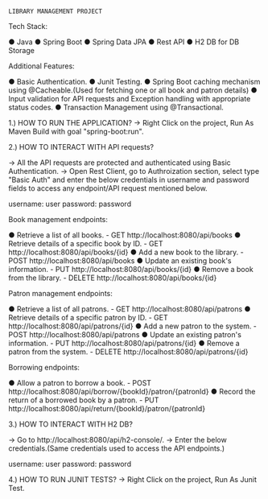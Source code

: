                                                                            LIBRARY MANAGEMENT PROJECT

Tech Stack:

● Java
● Spring Boot
● Spring Data JPA
● Rest API
● H2 DB for DB Storage

Additional Features:

● Basic Authentication.
● Junit Testing.
● Spring Boot caching mechanism using @Cacheable.(Used for fetching one or all book and patron details)
● Input validation for API requests and Exception handling with appropriate status codes.
● Transaction Management using @Transactional.

1.) HOW TO RUN THE APPLICATION?
-> Right Click on the project, Run As Maven Build with goal "spring-boot:run".

2.) HOW TO INTERACT WITH API requests?

-> All the API requests are protected and authenticated using Basic Authentication.
-> Open Rest Client, go to Authroization section, select type "Basic Auth" and enter the below credentials in username and password fields to access any endpoint/API request mentioned below.

username: user
password: password

Book management endpoints:

● Retrieve a list of all books. - GET http://localhost:8080/api/books
● Retrieve details of a specific book by ID. - GET http://localhost:8080/api/books/{id}
● Add a new book to the library. - POST http://localhost:8080/api/books
● Update an existing book's information. - PUT http://localhost:8080/api/books/{id}
● Remove a book from the library. - DELETE http://localhost:8080/api/books/{id}

Patron management endpoints:

● Retrieve a list of all patrons. - GET http://localhost:8080/api/patrons
● Retrieve details of a specific patron by ID. - GET http://localhost:8080/api/patrons/{id}
● Add a new patron to the system. - POST http://localhost:8080/api/patrons
● Update an existing patron's information. - PUT http://localhost:8080/api/patrons/{id}
● Remove a patron from the system. - DELETE http://localhost:8080/api/patrons/{id}

Borrowing endpoints:

● Allow a patron to borrow a book. - POST http://localhost:8080/api/borrow/{bookId}/patron/{patronId}
● Record the return of a borrowed book by a patron. - PUT http://localhost:8080/api/return/{bookId}/patron/{patronId}

3.) HOW TO INTERACT WITH H2 DB?

-> Go to http://localhost:8080/api/h2-console/.
-> Enter the below credentials.(Same credentials used to access the API endpoints.)

username: user
password: password

4.) HOW TO RUN JUNIT TESTS?
-> Right Click on the project, Run As Junit Test.

